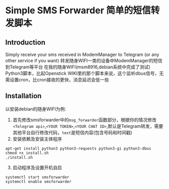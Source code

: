 # Simple SMS Forwarder 简单的短信转发脚本
## Introduction
Simply receive your sms received in ModemManager to Telegram (or any other service if you want)
转发随身WIFI一类的设备中ModemManager的短信到Telegram等平台
在我的随身WIFI(msm8916,debian系统中完成了测试)
Python3脚本，比起Openstick WIKI里的那个脚本来说，这个监听dbus信号，无需设置cron，比cron接收的更快，消息延迟会低一些
## Installation
以安装debian的随身WIFI为例:
1. 首先修改smsforwarder中的`msg_forwarder`函数部分，根据你的情况修改`<Telegram api>`,`<YOUR TOKEN>`,`<YOUR CHAT ID>`,默认是Telegram转发，需要其他平台自行修改代码，`text`是短信内容(包含号码和时间戳)
2. 安装依赖及安装主体程序
```
apt-get install python3 python3-requests python3-gi python3-dbus
chmod +x install.sh
./install.sh
```
3. 启动程序及设置开机自启
```
systemctl start smsforwarder
systemctl enable smsforwarder
```
